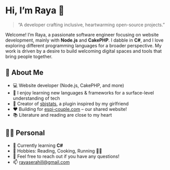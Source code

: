 # Hi, I’m Raya 👋

> “A developer crafting inclusive, heartwarming open-source projects.”

Welcome! I’m Raya, a passionate software engineer focusing on website development, mainly with **Node.js** and **CakePHP**. I dabble in **C#**, and I love exploring different programming languages for a broader perspective. My work is driven by a desire to build welcoming digital spaces and tools that bring people together.

## 🌺 About Me

- 💻 Website developer (Node.js, CakePHP, and more)
- 🧩 I enjoy learning new languages & frameworks for a surface-level understanding of tech
- 🎉 Creator of [sbjstats](https://github.com/RayaEspi/sbjstats), a plugin inspired by my girlfriend
- ❤️ Building for [espi-couple.com](https://espi-couple.com/) – our shared website!
- 📚 Literature and reading are close to my heart

## 👩‍💻 Personal

- 🌱 Currently learning **C#**
- 🧡 Hobbies: Reading, Cooking, Running 🏃‍♀️
- 💬 Feel free to reach out if you have any questions!
- 📫 [rayaserahill@gmail.com](mailto:rayaserahill@gmail.com)
<!---
## 💕 My gist
<a href="https://gist.github.com/RayaEspi/b8a799a2097425189f9c2a7d802b5828"><img height=200 align="center" src="https://github-readme-stats.vercel.app/api/gist?id=b8a799a2097425189f9c2a7d802b5828&theme=omni&show_owner=false" /></a>
<a href="https://gist.github.com/RayaEspi/c189a49d7aebbaf2481b7c00f12d12d7"><img height=200 align="center" src="https://github-readme-stats.vercel.app/api/gist?id=c189a49d7aebbaf2481b7c00f12d12d7&theme=omni&show_owner=false" /></a>
-->
